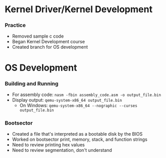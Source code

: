 # Kernel Driver/Kernel Development
### Practice
- Removed sample c code
- Began Kernel Development course
- Created branch for OS development

# OS Development
### Building and Running
- For assembly code: `nasm -fbin assembly_code.asm -o output_file.bin`
- Display output: `qemu-system-x86_64 output_file.bin`
  - On Windows: `qemu-system-x86_64 --nographic --curses output_file.bin`
### Bootsector
- Created a file that's interpreted as a bootable disk by the BIOS
- Worked on bootsector print, memory, stack, and function strings
- Need to review printing hex values
- Need to review segmentation, don't understand
